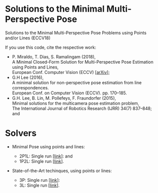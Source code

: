 # Solutions to the Minimal Multi-Perspective Pose
Solutions to the Minimal Multi-Perspective Pose Problems using Points and/or Lines (ECCV18)

If you use this code, cite the respective work:
- P. Miraldo, T. Dias, S. Ramalingam (2018),  
A Minimal Closed-Form Solution for Multi-Perspective Pose Estimation using Points and Lines,  
European Conf. Computer Vision (ECCV) [[arXiv](https://arxiv.org/abs/1807.09970)];
- G.H Lee (2016),  
A minimal solution for non-perspective pose estimation from line correspondences.  
European Conf. on Computer Vision (ECCV). pp. 170–185.
- G.H. Lee, B. Lin, M. Pollefeys, F. Fraundorfer (2015),  
Minimal solutions for the multicamera pose estimation problem,  
The International Journal of Robotics Research (IJRR) 34(7) 837–848; and

# Solvers

- Minimal Pose using points and lines:
    - 2P1L: Single run [[link](p2l1/run_2p1l.m)]: and
    - 1P2L: Single run [[link](p1l2/run_1p2l.m)].

- State-of-the-Art techinques, using points or lines:
    - 3P: Single run [[link](p3/run_3p.m)]:
    - 3L: Single run [[link](l3/run_3l.m)].

